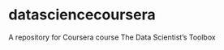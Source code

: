 datasciencecoursera
===================

A repository for Coursera course The Data Scientist’s Toolbox
